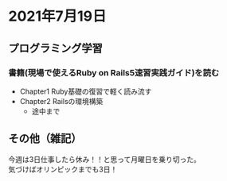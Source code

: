 # 2021年7月19日
## プログラミング学習
### 書籍(現場で使えるRuby on Rails5速習実践ガイド)を読む
- Chapter1 Ruby基礎の復習で軽く読み流す
- Chapter2 Railsの環境構築
    - 途中まで


## その他（雑記）
今週は3日仕事したら休み！！と思って月曜日を乗り切った。  
気づけばオリンピックまでも3日！